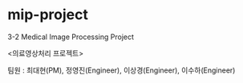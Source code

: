 # mip-project
3-2 Medical Image Processing Project 

<의료영상처리 프로젝트>

팀원 : 최대현(PM), 정영진(Engineer), 이상경(Engineer), 이수하(Engineer) 
